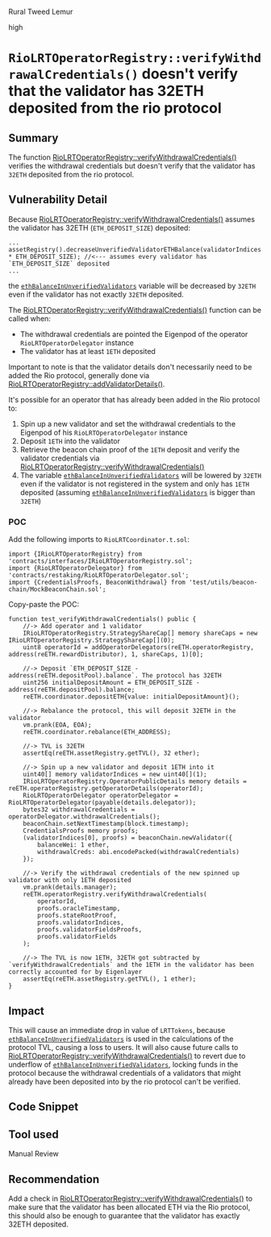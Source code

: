 Rural Tweed Lemur

high

# `RioLRTOperatorRegistry::verifyWithdrawalCredentials()` doesn't verify that the validator has 32ETH deposited from the rio protocol

## Summary
The function [RioLRTOperatorRegistry::verifyWithdrawalCredentials()](https://github.com/sherlock-audit/2024-02-rio-network-core-protocol/blob/main/rio-sherlock-audit/contracts/restaking/RioLRTOperatorRegistry.sol#L236) verifies the withdrawal credentials but doesn't verify that the validator has `32ETH` deposited from the rio protocol.

## Vulnerability Detail
Because [RioLRTOperatorRegistry::verifyWithdrawalCredentials()](https://github.com/sherlock-audit/2024-02-rio-network-core-protocol/blob/main/rio-sherlock-audit/contracts/restaking/RioLRTOperatorRegistry.sol#L236) assumes the validator has 32ETH (`ETH_DEPOSIT_SIZE`) deposited:
```solidity
...
assetRegistry().decreaseUnverifiedValidatorETHBalance(validatorIndices.length * ETH_DEPOSIT_SIZE); //<--- assumes every validator has `ETH_DEPOSIT_SIZE` deposited 
...
```
the [`ethBalanceInUnverifiedValidators`](https://github.com/sherlock-audit/2024-02-rio-network-core-protocol/blob/main/rio-sherlock-audit/contracts/restaking/RioLRTAssetRegistry.sol#L320) variable will be decreased by `32ETH` even if the validator has not exactly `32ETH` deposited.

The [RioLRTOperatorRegistry::verifyWithdrawalCredentials()](https://github.com/sherlock-audit/2024-02-rio-network-core-protocol/blob/main/rio-sherlock-audit/contracts/restaking/RioLRTOperatorRegistry.sol#L236) function can be called when:
- The withdrawal credentials are pointed the Eigenpod of the operator `RioLRTOperatorDelegator` instance
- The validator has at least `1ETH` deposited

Important to note is that the validator details don't necessarily need to be added the Rio protocol, generally done via [RioLRTOperatorRegistry::addValidatorDetails()](https://github.com/sherlock-audit/2024-02-rio-network-core-protocol/blob/main/rio-sherlock-audit/contracts/restaking/RioLRTOperatorRegistry.sol#L261).

It's possible for an operator that has already been added in the Rio protocol to:
1. Spin up a new validator and set the withdrawal credentials to the Eigenpod of his `RioLRTOperatorDelegator` instance
2. Deposit `1ETH` into the validator
3. Retrieve the beacon chain proof of the `1ETH` deposit and verify the validator credentials via [RioLRTOperatorRegistry::verifyWithdrawalCredentials()](https://github.com/sherlock-audit/2024-02-rio-network-core-protocol/blob/main/rio-sherlock-audit/contracts/restaking/RioLRTOperatorRegistry.sol#L236)
4. The variable [`ethBalanceInUnverifiedValidators`](https://github.com/sherlock-audit/2024-02-rio-network-core-protocol/blob/main/rio-sherlock-audit/contracts/restaking/RioLRTAssetRegistry.sol#L320) will be lowered by `32ETH` even if the validator is not registered in the system and only has `1ETH` deposited (assuming [`ethBalanceInUnverifiedValidators`](https://github.com/sherlock-audit/2024-02-rio-network-core-protocol/blob/main/rio-sherlock-audit/contracts/restaking/RioLRTAssetRegistry.sol#L320) is bigger than `32ETH`)

### POC 
Add the following imports to `RioLRTCoordinator.t.sol`:
```solidity
import {IRioLRTOperatorRegistry} from 'contracts/interfaces/IRioLRTOperatorRegistry.sol';
import {RioLRTOperatorDelegator} from 'contracts/restaking/RioLRTOperatorDelegator.sol';
import {CredentialsProofs, BeaconWithdrawal} from 'test/utils/beacon-chain/MockBeaconChain.sol';
```

Copy-paste the POC:
```solidity
function test_verifyWithdrawalCredentials() public {
    //-> Add operator and 1 validator
    IRioLRTOperatorRegistry.StrategyShareCap[] memory shareCaps = new IRioLRTOperatorRegistry.StrategyShareCap[](0);
    uint8 operatorId = addOperatorDelegators(reETH.operatorRegistry, address(reETH.rewardDistributor), 1, shareCaps, 1)[0];

    //-> Deposit `ETH_DEPOSIT_SIZE - address(reETH.depositPool).balance`. The protocol has 32ETH
    uint256 initialDepositAmount = ETH_DEPOSIT_SIZE - address(reETH.depositPool).balance;
    reETH.coordinator.depositETH{value: initialDepositAmount}();

    //-> Rebalance the protocol, this will deposit 32ETH in the validator
    vm.prank(EOA, EOA);
    reETH.coordinator.rebalance(ETH_ADDRESS);

    //-> TVL is 32ETH
    assertEq(reETH.assetRegistry.getTVL(), 32 ether);

    //-> Spin up a new validator and deposit 1ETH into it
    uint40[] memory validatorIndices = new uint40[](1);
    IRioLRTOperatorRegistry.OperatorPublicDetails memory details = reETH.operatorRegistry.getOperatorDetails(operatorId);
    RioLRTOperatorDelegator operatorDelegator = RioLRTOperatorDelegator(payable(details.delegator));
    bytes32 withdrawalCredentials = operatorDelegator.withdrawalCredentials();
    beaconChain.setNextTimestamp(block.timestamp);
    CredentialsProofs memory proofs;
    (validatorIndices[0], proofs) = beaconChain.newValidator({
        balanceWei: 1 ether,
        withdrawalCreds: abi.encodePacked(withdrawalCredentials)
    });

    //-> Verify the withdrawal credentials of the new spinned up validator with only 1ETH deposited
    vm.prank(details.manager);
    reETH.operatorRegistry.verifyWithdrawalCredentials(
        operatorId,
        proofs.oracleTimestamp,
        proofs.stateRootProof,
        proofs.validatorIndices,
        proofs.validatorFieldsProofs,
        proofs.validatorFields
    );

    //-> The TVL is now 1ETH, 32ETH got subtracted by `verifyWithdrawalCredentials` and the 1ETH in the validator has been correctly accounted for by Eigenlayer
    assertEq(reETH.assetRegistry.getTVL(), 1 ether);
}
```

## Impact

This will cause an immediate drop in value of `LRTTokens`, because [`ethBalanceInUnverifiedValidators`](https://github.com/sherlock-audit/2024-02-rio-network-core-protocol/blob/main/rio-sherlock-audit/contracts/restaking/RioLRTAssetRegistry.sol#L320) is used in the calculations of the protocol TVL, causing a loss to users. It will also cause future calls to [RioLRTOperatorRegistry::verifyWithdrawalCredentials()](https://github.com/sherlock-audit/2024-02-rio-network-core-protocol/blob/main/rio-sherlock-audit/contracts/restaking/RioLRTOperatorRegistry.sol#L236) to revert due to underflow of [`ethBalanceInUnverifiedValidators`](https://github.com/sherlock-audit/2024-02-rio-network-core-protocol/blob/main/rio-sherlock-audit/contracts/restaking/RioLRTAssetRegistry.sol#L320), locking funds in the protocol because the withdrawal credentials of a validators that might already have been deposited into by the rio protocol can't be verified.

## Code Snippet

## Tool used

Manual Review

## Recommendation
Add a check in [RioLRTOperatorRegistry::verifyWithdrawalCredentials()](https://github.com/sherlock-audit/2024-02-rio-network-core-protocol/blob/main/rio-sherlock-audit/contracts/restaking/RioLRTOperatorRegistry.sol#L236) to make sure that the validator has been allocated ETH via the Rio protocol, this should also be enough to guarantee that the validator has exactly 32ETH deposited.